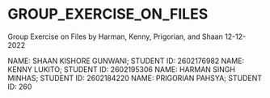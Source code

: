 # GROUP_EXERCISE_ON_FILES
Group Exercise on Files by Harman, Kenny, Prigorian, and Shaan 12-12-2022

NAME: SHAAN KISHORE GUNWANI; STUDENT ID: 2602176982
NAME: KENNY LUKITO; STUDENT ID: 2602195306
NAME: HARMAN SINGH MINHAS; STUDENT ID: 2602184220
NAME: PRIGORIAN PAHSYA; STUDENT ID: 260

